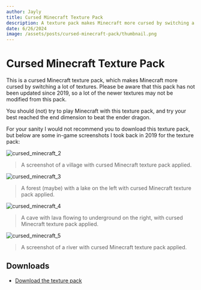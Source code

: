 ```yaml
---
author: Jayly
title: Cursed Minecraft Texture Pack
description: A texture pack makes Minecraft more cursed by switching a lot of textures.
date: 6/26/2024
image: /assets/posts/cursed-minecraft-pack/thumbnail.png
---
```


# Cursed Minecraft Texture Pack

This is a cursed Minecraft texture pack, which makes Minecraft more cursed by switching a lot of textures. Please be aware that this pack has not been updated since 2019, so a lot of the newer textures may not be modified from this pack.

You should (not) try to play Minecraft with this texture pack, and try your best reached the end dimension to beat the ender dragon.

For your sanity I would not recommend you to download this texture pack, but below are some in-game screenshots I took back in 2019 for the texture pack:

![cursed_minecraft_2](/assets/posts/cursed-minecraft-pack/cursed-minecraft_2.png)

> A screenshot of a village with cursed Minecraft texture pack applied.

![cursed_minecraft_3](/assets/posts/cursed-minecraft-pack/cursed-minecraft_3.png)

> A forest (maybe) with a lake on the left with cursed Minecraft texture pack applied.

![cursed_minecraft_4](/assets/posts/cursed-minecraft-pack/cursed-minecraft_4.png)

> A cave with lava flowing to underground on the right, with cursed Minecraft texture pack applied.

![cursed_minecraft_5](/assets/posts/cursed-minecraft-pack/cursed-minecraft_5.png)

> A screenshot of a river with cursed Minecraft texture pack applied.

## Downloads

- [Download the texture pack](https://github.com/jayly-bot/addons/releases/download/cursedmc_v0.0.2/cursedmc_v0.0.2.mcpack)
